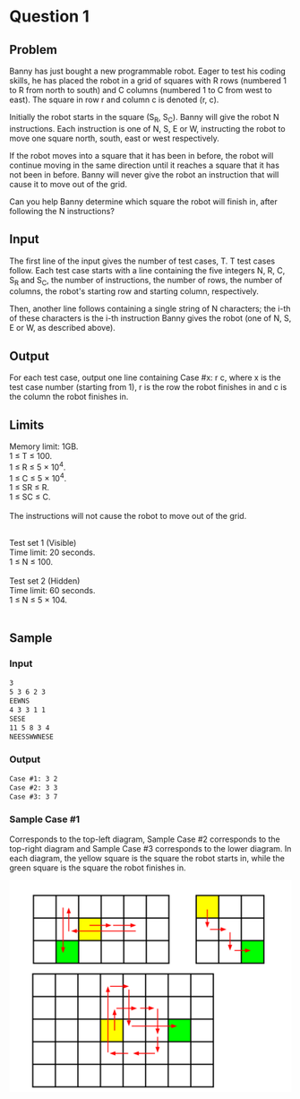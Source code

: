 # Question 1

## Problem
Banny has just bought a new programmable robot. Eager to test his coding skills, he has placed the robot in a grid of squares with R rows (numbered 1 to R from north to south) and C columns (numbered 1 to C from west to east). The square in row r and column c is denoted (r, c).

Initially the robot starts in the square (S<sub>R</sub>, S<sub>C</sub>). Banny will give the robot N instructions. Each instruction is one of N, S, E or W, instructing the robot to move one square north, south, east or west respectively.

If the robot moves into a square that it has been in before, the robot will continue moving in the same direction until it reaches a square that it has not been in before. Banny will never give the robot an instruction that will cause it to move out of the grid.

Can you help Banny determine which square the robot will finish in, after following the N instructions?

## Input
The first line of the input gives the number of test cases, T. T test cases follow. Each test case starts with a line containing the five integers N, R, C, S<sub>R</sub> and S<sub>C</sub>, the number of instructions, the number of rows, the number of columns, the robot's starting row and starting column, respectively.

Then, another line follows containing a single string of N characters; the i-th of these characters is the i-th instruction Banny gives the robot (one of N, S, E or W, as described above).

## Output
For each test case, output one line containing Case #x: r c, where x is the test case number (starting from 1), r is the row the robot finishes in and c is the column the robot finishes in.

## Limits

Memory limit: 1GB.<br/>
1 ≤ T ≤ 100.<br/>
1 ≤ R ≤ 5 × 10<sup>4</sup>.<br/>
1 ≤ C ≤ 5 × 10<sup>4</sup>.<br/>
1 ≤ SR ≤ R.<br/>
1 ≤ SC ≤ C.<br/>
<br/>
The instructions will not cause the robot to move out of the grid.<br />

<br />
Test set 1 (Visible)<br/>
Time limit: 20 seconds.<br />
1 ≤ N ≤ 100.<br />
<br />
Test set 2 (Hidden)<br />
Time limit: 60 seconds.<br />
1 ≤ N ≤ 5 × 104.<br /><br />

## Sample
### Input
```
3
5 3 6 2 3
EEWNS
4 3 3 1 1
SESE
11 5 8 3 4
NEESSWWNESE
```
### Output
```
Case #1: 3 2
Case #2: 3 3
Case #3: 3 7
```
  
### Sample Case #1
Corresponds to the top-left diagram, Sample Case #2 corresponds to the top-right diagram and Sample Case #3 corresponds to the lower diagram. In each diagram, the yellow square is the square the robot starts in, while the green square is the square the robot finishes in.

<img src="./picture.svg" />